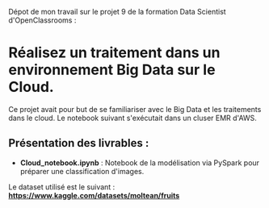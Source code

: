 Dépot de mon travail sur le projet 9 de la formation Data Scientist d'OpenClassrooms :

# Réalisez un traitement dans un environnement Big Data sur le Cloud.

Ce projet avait pour but de se familiariser avec le Big Data et les traitements dans le cloud. Le notebook suivant s'exécutait dans un cluser EMR d'AWS.

## Présentation des livrables :

- **Cloud_notebook.ipynb** : Notebook de la modélisation via PySpark pour préparer une classification d'images.

Le dataset utilisé est le suivant : **https://www.kaggle.com/datasets/moltean/fruits**
